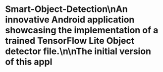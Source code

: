 # Smart-Object-Detection\nAn innovative Android application showcasing the implementation of a trained TensorFlow Lite Object detector file.\n\nThe initial version of this appl